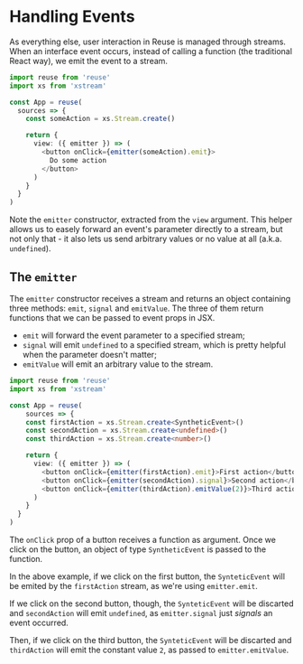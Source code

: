 # Handling Events

As everything else, user interaction in Reuse is managed through streams. When an interface event occurs, instead of calling a function (the traditional React way), we emit the event to a stream.

```typescript
import reuse from 'reuse'
import xs from 'xstream'

const App = reuse(
  sources => {
    const someAction = xs.Stream.create()

    return {
      view: ({ emitter }) => (
        <button onClick={emitter(someAction).emit}>
          Do some action
        </button>
      )
    }
  }
)
```

Note the `emitter` constructor, extracted from the `view` argument. This helper allows us to easely forward an event's parameter directly to a stream, but not only that - it also lets us send arbitrary values or no value at all (a.k.a. `undefined`).

## The `emitter`

The `emitter` constructor receives a stream and returns an object containing three methods: `emit`, `signal` and `emitValue`. The three of them return functions that we can be passed to event props in JSX.

* `emit` will forward the event parameter to a specified stream;
* `signal` will emit `undefined` to a specified stream, which is pretty helpful when the parameter doesn't matter;
* `emitValue` will emit an arbitrary value to the stream.

```typescript
import reuse from 'reuse'
import xs from 'xstream'

const App = reuse(
    sources => {
    const firstAction = xs.Stream.create<SyntheticEvent>()
    const secondAction = xs.Stream.create<undefined>()
    const thirdAction = xs.Stream.create<number>()

    return {
      view: ({ emitter }) => (
        <button onClick={emitter(firstAction).emit}>First action</button>
        <button onClick={emitter(secondAction).signal}>Second action</button>
        <button onClick={emitter(thirdAction).emitValue(2)}>Third action</button>
      )
    }
  }
)
```

The `onClick` prop of a button receives a function as argument. Once we click on the button, an object of type `SyntheticEvent` is passed to the function.

In the above example, if we click on the first button, the `SynteticEvent` will be emited by the `firstAction` stream, as we're using `emitter.emit`.

If we click on the second button, though, the `SynteticEvent` will be discarted and `secondAction` will emit `undefined`, as `emitter.signal` just *signals* an event occurred.

Then, if we click on the third button, the `SynteticEvent` will be discarted and `thirdAction` will emit the constant value `2`, as passed to `emitter.emitValue`.